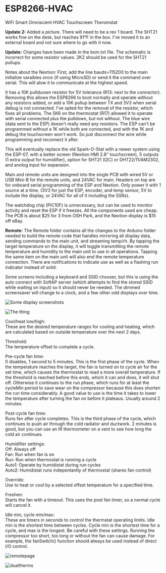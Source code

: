 # ESP8266-HVAC
WiFi Smart Omniscient HVAC Touchscreen Theromstat  

<b>Update 2:</b> Added a picture.  There will need to be a rev 1 board.  The SHT21 works fine on the desk, but reaches 91°F in the box.  I've moved it to an external board and not sure where to go with it now.  

<b>Update:</b>  Changes have been made in the bom.txt file.  The schematic is incorrect for some resistor values.  2K2 should be used for the SHT21 pullups.

Notes about the Nextion: First, add the line bauds=115200 to the main initialize varaibles once (if using MicroSD) or send it the command over serial. This will alow it to communicate at the highest speed.  

It has a 10K pullduown resistor for 5V tolerance (R13: next to the connector).  Removing this allows the ESP8266 to boot normally and operate without any resistors added, or add a 10K pullup between TX and 3V3 when serial debug is not connected.  I've opted for the removal of the resistor, which fixes all problems.  The 5K6 on the thermostat (R17) allowed it to operate with serial connected plus the pulldown, but not without.  The blue wire (data sent to the ESP) doesn't really need any resistors.  The ESP can't be programmed without a 1K while both are connected, and with the 1K and debug the touchscreen won't work.  So just disconnect the wire while programming and reconnect it after.  

This will eventually replace the old Spark-O-Stat with a newer system using the ESP-07, with a better screen (Nextion HMI 2.8" touchscreen), 5 outputs (1 extra output for humidifier), option for SHT21 (I2C) or DHT22/11/AM2302, and anolog input for expansion.

Main and remote units are designed into the single PCB with wired 5V or USB Mini-B for the remote units, and 24VAC for main.  Headers on top are for onboard serial programming of the ESP and Nextion.  Only power it with 1 source at a time. (3V3 for just the ESP, encoder, and temp sensor, 5V to include the display, or 24VAC for all of it including the SSRs).

The watchdog chip (PIC10F) is unnecessary, but can be used to monitor activity and reset the ESP if it freezes.  All the components used are cheap.  The PCB is about $25 for 3 from OSH Park, and the Nextion display is $15 off eBay.

<b>Remote:</b>  The Remote folder contains all the changes to the Arduino folder needed to build the remote code that handles mirroring all display data, sending commands to the main unit, and streaming temp/rh.  By tapping the target temperature on the display, it will toggle transmitting the remote temperature and humidity to the main unit to use in all operations.  Tapping the same item on the main unit will also end the remote temperature connection.  There are notifications to indicate use as well as a flashing run indicator instead of solid.  

Some screens including a keyboard and SSID chooser, but this is using the auto connect with SoftAP server (which attempts to find the stored SSID while waiting on input) so it should never be needed.  The dimmed screensaver will change to a clock, and a few other odd displays over time.  

![Some display screenshots](http://www.curioustech.net/images/hvacscreens2.png)

![The thing](http://www.curioustech.net/images/esphvac2.jpg)

Cool/heat low/high:  
These are the desired temperature ranges for cooling and heating, which are calculated based on outside temperature over the next 2 days.  

Threshold:  
The temperature offset to complete a cycle.  

Pre-cycle fan time:  
0 disables, 1 second to 5 minutes.  This is the first phase of the cycle.  When the temperature reaches the target, the fan is turned on to cycle air for the set time, which causes the thermostat to read a more overall temperature. If the threshold is reached before this ends, which it can and does, it will shut off. Otherwise it continues to the run phase, which runs for at least the cycleMin period to save wear on the compressor because this does shorten the run time considerably.  A good value to use is the time it takes to lower the temperature after turning the fan on before it plateaus.  Usually around 2 minutes.  

Post-cycle fan time:  
Runs fan after cycle completes.  This is the third phase of the cycle, which continues to push air through the cold radiator and ductwork.  2 minutes is good, but you can use an IR thermometer on a vent to see how long the cold air continues.  

Humidifier settings:  
Off: Always off  
Fan: Run when fan is on  
Run: Run when thermostat is running a cycle  
Auto1: Operate by humidistat during run cycles  
Auto2: Humidistat runs indepentantly of thermostat (shares fan control)  

Override:  
Use to heat or cool by a selected offset temperature for a specified time.  

Freshen:  
Starts the fan with a timeout.  This uses the post fan timer, so a normal cycle will cancel it.  

Idle min, cycle min/max:  
These are timers in seconds to control the thermstat operating limits.  Idle min is the shortest time between cycles.  Cycle min is the shortest time for a cycle, and max is the longest.  Be careful with these settings.  Running the compressor too short, too long or without the fan can cause damage.  For example, the fanSwitch() function should always be used instead of direct I/O control.  

![remotepage](http://www.curioustech.net/images/esphvacweb.png)  

![dualtherms](http://www.curioustech.net/images/hvac2.jpg)  
